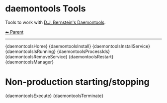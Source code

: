 # daemontools Tools

Tools to work with [D.J. Bernstein's Daemontools](https://cr.yp.to/daemontools.html).

<!-- TEMPLATE header 2 -->
[⬅ Parent ](../index.md)
<hr />

{daemontoolsHome}
{daemontoolsInstall}
{daemontoolsInstallService}
{daemontoolsIsRunning}
{daemontoolsProcessIds}
{daemontoolsRemoveService}
{daemontoolsRestart}
{daemontoolsManager}

# Non-production starting/stopping

{daemontoolsExecute}
{daemontoolsTerminate}
